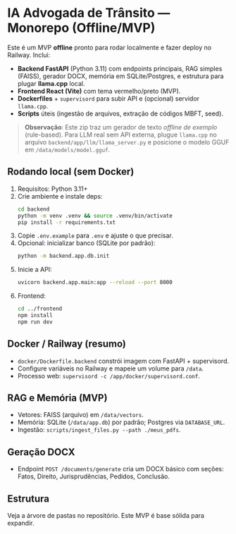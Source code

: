 
# IA Advogada de Trânsito — Monorepo (Offline/MVP)

Este é um MVP **offline** pronto para rodar localmente e fazer deploy no Railway.
Inclui:
- **Backend FastAPI** (Python 3.11) com endpoints principais, RAG simples (FAISS), gerador DOCX, memória em SQLite/Postgres, e estrutura para plugar **llama.cpp** local.
- **Frontend React (Vite)** com tema vermelho/preto (MVP).
- **Dockerfiles** + `supervisord` para subir API e (opcional) servidor `llama.cpp`.
- **Scripts** úteis (ingestão de arquivos, extração de códigos MBFT, seed).

> **Observação**: Este zip traz um gerador de texto *offline de exemplo* (rule-based).
> Para LLM real sem API externa, plugue `llama.cpp` no arquivo `backend/app/llm/llama_server.py`
> e posicione o modelo GGUF em `/data/models/model.gguf`.

## Rodando local (sem Docker)

1. Requisitos: Python 3.11+
2. Crie ambiente e instale deps:
   ```bash
   cd backend
   python -m venv .venv && source .venv/bin/activate
   pip install -r requirements.txt
   ```
3. Copie `.env.example` para `.env` e ajuste o que precisar.
4. Opcional: inicializar banco (SQLite por padrão):
   ```bash
   python -m backend.app.db.init
   ```
5. Inicie a API:
   ```bash
   uvicorn backend.app.main:app --reload --port 8000
   ```
6. Frontend:
   ```bash
   cd ../frontend
   npm install
   npm run dev
   ```

## Docker / Railway (resumo)
- `docker/Dockerfile.backend` constrói imagem com FastAPI + supervisord.
- Configure variáveis no Railway e mapeie um volume para `/data`.
- Processo web: `supervisord -c /app/docker/supervisord.conf`.

## RAG e Memória (MVP)
- Vetores: FAISS (arquivo) em `/data/vectors`.
- Memória: SQLite (`/data/app.db`) por padrão; Postgres via `DATABASE_URL`.
- Ingestão: `scripts/ingest_files.py --path ./meus_pdfs`.

## Geração DOCX
- Endpoint `POST /documents/generate` cria um DOCX básico com seções:
  Fatos, Direito, Jurisprudências, Pedidos, Conclusão.

## Estrutura
Veja a árvore de pastas no repositório. Este MVP é base sólida para expandir.
